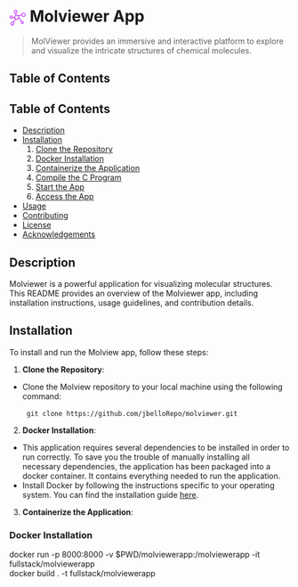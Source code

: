 <h1>
  <img align="center" height="30" src="icon.png" style="vertical-align: text-bottom;"> Molviewer App
</h1>

> MolViewer provides an immersive and interactive platform to explore and visualize the intricate structures of chemical molecules. 


## Table of Contents
## Table of Contents
- [Description](#description)
- [Installation](#installation)
  1. [Clone the Repository](#clone-the-repository)
  2. [Docker Installation](#docker-installation)
  3. [Containerize the Application](#containerize-the-application)
  4. [Compile the C Program](#compile-the-c-program)
  5. [Start the App](#start-the-app)
  6. [Access the App](#access-the-app)
- [Usage](#usage)
- [Contributing](#contributing)
- [License](#license)
- [Acknowledgements](#acknowledgements)

## Description
Molviewer is a powerful application for visualizing molecular structures. This README provides an overview of the Molviewer app, including installation instructions, usage guidelines, and contribution details.

## Installation
To install and run the Molview app, follow these steps:

1. **Clone the Repository**: 
- Clone the Molview repository to your local machine using the following command:
    ```
     git clone https://github.com/jbelloRepo/molviewer.git
    ```
2. **Docker Installation**: 
- This application requires several dependencies to be installed in order to run correctly. To save you the trouble of manually installing all necessary dependencies, the application has been packaged into a docker container. It contains everything needed to run the application.
- Install Docker by following the instructions specific to your operating system. You can find the installation guide [here](https://docs.docker.com/get-docker/).

3. **Containerize the Application**:


### Docker Installation



docker run -p 8000:8000 -v $PWD/molviewerapp:/molviewerapp -it fullstack/molviewerapp   
docker build . -t fullstack/molviewerapp 